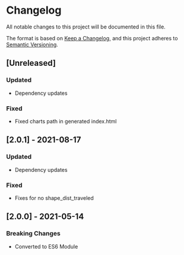 # Changelog
All notable changes to this project will be documented in this file.

The format is based on [Keep a Changelog](https://keepachangelog.com/en/1.0.0/),
and this project adheres to [Semantic Versioning](https://semver.org/spec/v2.0.0.html).

## [Unreleased]
### Updated
- Dependency updates

### Fixed
- Fixed charts path in generated index.html

## [2.0.1] - 2021-08-17
### Updated
- Dependency updates

### Fixed
- Fixes for no shape_dist_traveled

## [2.0.0] - 2021-05-14
### Breaking Changes
- Converted to ES6 Module